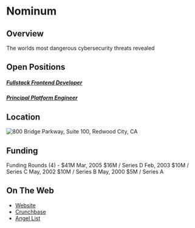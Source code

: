 # Nominum
## Overview
The worlds most dangerous cybersecurity threats revealed

## Open Positions
##### [Fullstack Frontend Developer](fullstack-frontend-developer.md)
##### [Principal Platform Engineer](principal-platform-engineer.md)

## Location
![800 Bridge Parkway, Suite 100, Redwood City, CA](https://maps.googleapis.com/maps/api/staticmap?center=800+Bridge+Parkway,+Suite+100,+Redwood+City,+CA&zoom=13&scale=false&size=600x300&maptype=roadmap&format=png&visual_refresh=true&markers=size:mid%7Ccolor:0xff0000%7Clabel:%7C800+Bridge+Parkway,+Redwood+City,+CA)  

## Funding
Funding Rounds (4) - $41M
Mar, 2005	$16M / Series D
Feb, 2003	$10M / Series C
May, 2002	$10M / Series B
May, 2000	$5M / Series A

## On The Web
+ [Website](http://www.nominum.com)
+ [Crunchbase](https://www.crunchbase.com/organization/nominum#/entity)
+ [Angel List](https://angel.co/nominum)
